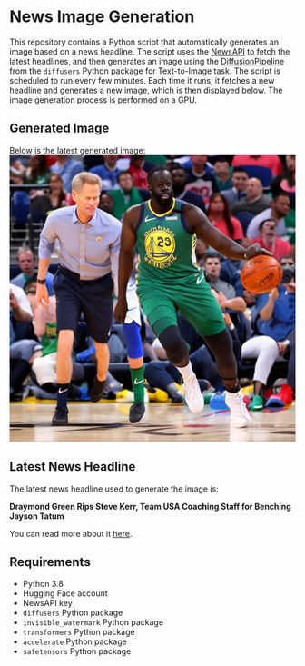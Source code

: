 # News Image Generation
This repository contains a Python script that automatically generates an image based on a news headline. The script uses the [NewsAPI](https://newsapi.org/) to fetch the latest headlines, and then generates an image using the [DiffusionPipeline](https://github.com/huggingface/diffusers) from the `diffusers` Python package for Text-to-Image task.
The script is scheduled to run every few minutes. Each time it runs, it fetches a new headline and generates a new image, which is then displayed below. The image generation process is performed on a GPU.

## Generated Image
Below is the latest generated image:
![Generated Image](image.png)

## Latest News Headline
The latest news headline used to generate the image is:

**Draymond Green Rips Steve Kerr, Team USA Coaching Staff for Benching Jayson Tatum**

You can read more about it [here](https://news.google.com/rss/articles/CBMipwFBVV95cUxNQkE3MFJFdkdDOW05SVVpOF9DOEJpQzdIQmg0WWx4LVFXbWgtZXQ0d29ZVVRvNERJUGJ4RzhnS054VFFDQXBVaDA2MWdpZzdrLS0wWDVabkVpYVJfdVYxSU9DQ3lkS2l3R2g0bmJTY09nWE9qSkg3bzhJQTVfRGVBTE5wQ0hESDRoek15SU5XOHotOHhUVTc1aVJvc3F0UnlocENwcko5RQ?oc=5).

## Requirements
- Python 3.8
- Hugging Face account
- NewsAPI key
- `diffusers` Python package
- `invisible_watermark` Python package
- `transformers` Python package
- `accelerate` Python package
- `safetensors` Python package
